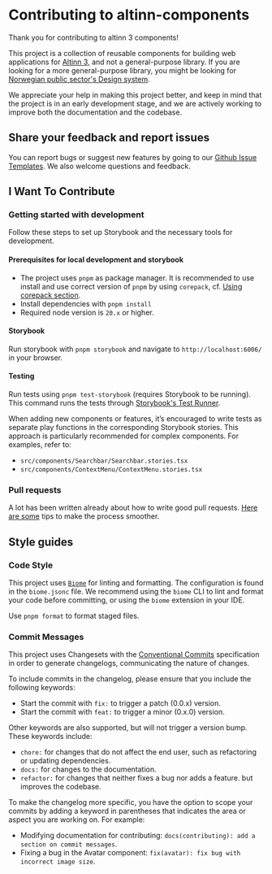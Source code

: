 # Contributing to altinn-components

Thank you for contributing to altinn 3 components! 

This project is a collection of reusable components for building web applications for [Altinn 3](https://docs.altinn.studio/nb/community/about/), and not a general-purpose library.
If you are looking for a more general-purpose library, you might be looking for [Norwegian public sector's Design system](https://designsystemet.no/).

We appreciate your help in making this project better, and keep in mind that the project is in an early development stage, and we are actively working to improve both the documentation and the codebase.

## Share your feedback and report issues

You can report bugs or suggest new features by going to our [Github Issue Templates](https://github.com/Altinn/altinn-components/issues/new/choose).
We also welcome questions and feedback. 

## I Want To Contribute

### Getting started with development
Follow these steps to set up Storybook and the necessary tools for development.

#### Prerequisites for local development and storybook

- The project uses `pnpm` as package manager. It is recommended to use install and use correct version of `pnpm` by using `corepack`, cf. [Using corepack section](https://pnpm.io/installation).
- Install dependencies with `pnpm install`
- Required node version is `20.x` or higher.

#### Storybook
Run storybook with `pnpm storybook` and navigate to `http://localhost:6006/` in your browser.

#### Testing
Run tests using `pnpm test-storybook` (requires Storybook to be running).
This command runs the tests through [Storybook's Test Runner](https://storybook.js.org/docs/writing-tests/test-runner).

When adding new components or features, it’s encouraged to write tests as separate play functions in the corresponding Storybook stories. This approach is particularly recommended for complex components. For examples, refer to:

- `src/components/Searchbar/Searchbar.stories.tsx`
- `src/components/ContextMenu/ContextMenu.stories.tsx`

### Pull requests
A lot has been written already about how to write good pull requests. [Here are some](https://docs.github.com/en/pull-requests/collaborating-with-pull-requests/getting-started/best-practices-for-pull-requests) tips to make the process smoother.

## Style guides

### Code Style
This project uses [`Biome`](https://biomejs.dev/) for linting and formatting. The configuration is found in the `biome.jsonc` file.
We recommend using the `biome` CLI to lint and format your code before committing, or using the `biome` extension in your IDE.

Use `pnpm format` to format staged files.

### Commit Messages

This project uses Changesets with the [Conventional Commits](https://www.conventionalcommits.org/en/v1.0.0/)
specification in order to generate changelogs, communicating the nature of changes.

To include commits in the changelog, please ensure that you include the following keywords:

- Start the commit with `fix:` to trigger a patch (0.0.x) version.
- Start the commit with `feat:` to trigger a minor (0.x.0) version.

Other keywords are also supported, but will not trigger a version bump. These keywords include:
- `chore:` for changes that do not affect the end user, such as refactoring or updating dependencies.
- `docs:` for changes to the documentation.
- `refactor:` for changes that neither fixes a bug nor adds a feature. but improves the codebase.

To make the changelog more specific, you have the option to scope your commits by adding a keyword in parentheses that indicates the area or aspect you are working on. 
For example:
- Modifying documentation for contributing: `docs(contributing): add a section on commit messages`.
- Fixing a bug in the Avatar component: `fix(avatar): fix bug with incorrect image size`.


